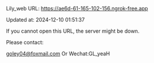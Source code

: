 Lily_web URL: https://ae6d-61-165-102-156.ngrok-free.app

Updated at: 2024-12-10 01:51:37

If you cannot open this URL, the server might be down.

Please contact: 

goley04@foxmail.com Or Wechat:GL_yeaH
